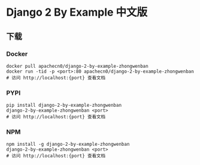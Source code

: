 # Django 2 By Example 中文版

## 下载

### Docker

```
docker pull apachecn0/django-2-by-example-zhongwenban
docker run -tid -p <port>:80 apachecn0/django-2-by-example-zhongwenban
# 访问 http://localhost:{port} 查看文档
```

### PYPI

```
pip install django-2-by-example-zhongwenban
django-2-by-example-zhongwenban <port>
# 访问 http://localhost:{port} 查看文档
```

### NPM

```
npm install -g django-2-by-example-zhongwenban
django-2-by-example-zhongwenban <port>
# 访问 http://localhost:{port} 查看文档
```
